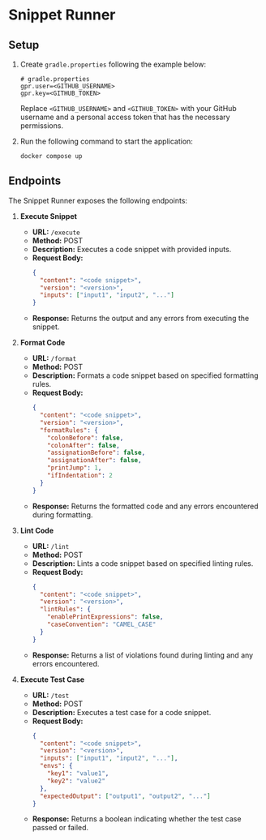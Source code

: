 # Snippet Runner

## Setup

1. Create `gradle.properties` following the example below:
   ```properties
   # gradle.properties
   gpr.user=<GITHUB_USERNAME>
   gpr.key=<GITHUB_TOKEN>
   ```

   Replace `<GITHUB_USERNAME>` and `<GITHUB_TOKEN>` with your GitHub username and a personal access token that has the necessary permissions.

2. Run the following command to start the application:
   ```shell
   docker compose up
   ```

## Endpoints

The Snippet Runner exposes the following endpoints:

1. **Execute Snippet**
    - **URL:** `/execute`
    - **Method:** POST
    - **Description:** Executes a code snippet with provided inputs.
    - **Request Body:**
      ```json
      {
        "content": "<code snippet>",
        "version": "<version>",
        "inputs": ["input1", "input2", "..."]
      }
      ```
    - **Response:** Returns the output and any errors from executing the snippet.

2. **Format Code**
    - **URL:** `/format`
    - **Method:** POST
    - **Description:** Formats a code snippet based on specified formatting rules.
    - **Request Body:**
      ```json
      {
        "content": "<code snippet>",
        "version": "<version>",
        "formatRules": {
          "colonBefore": false,
          "colonAfter": false,
          "assignationBefore": false,
          "assignationAfter": false,
          "printJump": 1,
          "ifIndentation": 2
        }
      }
      ```
    - **Response:** Returns the formatted code and any errors encountered during formatting.

3. **Lint Code**
    - **URL:** `/lint`
    - **Method:** POST
    - **Description:** Lints a code snippet based on specified linting rules.
    - **Request Body:**
      ```json
      {
        "content": "<code snippet>",
        "version": "<version>",
        "lintRules": {
          "enablePrintExpressions": false,
          "caseConvention": "CAMEL_CASE"
        }
      }
      ```
    - **Response:** Returns a list of violations found during linting and any errors encountered.

4. **Execute Test Case**
    - **URL:** `/test`
    - **Method:** POST
    - **Description:** Executes a test case for a code snippet.
    - **Request Body:**
      ```json
      {
        "content": "<code snippet>",
        "version": "<version>",
        "inputs": ["input1", "input2", "..."],
        "envs": {
          "key1": "value1",
          "key2": "value2"
        },
        "expectedOutput": ["output1", "output2", "..."]
      }
      ```
    - **Response:** Returns a boolean indicating whether the test case passed or failed.